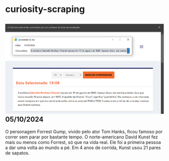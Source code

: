 # curiosity-scraping
![Budget](./execucao.png)
05/10/2024
-
O personagem Forrest Gump, vivido pelo ator Tom Hanks, ficou famoso por correr sem parar por bastante tempo. O norte-americano David Kunst fez mais ou menos como Forrest, só que na vida real. Ele foi a primeira pessoa a dar uma volta ao mundo a pé. Em 4 anos de corrida, Kunst usou 21 pares de sapatos.
